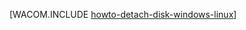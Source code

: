 <properties linkid="manage-linux-how-to-guides-detach-a-disk" urlDisplayName="Detach a Disk" pageTitle="Detach a disk from a Linux Virtual Machine in Azure" metaKeywords="Azure detaching disk, vm detached disk" description="Learn how to detach a data disk from an Azure virtual machine." metaCanonical="http://www.windowsazure.com/pt-br/manage/windows/how-to-guides/detach-a-disk/" services="virtual-machines" documentationCenter="" title="" authors="timlt" solutions="" manager="timlt" editor="" />

<tags ms.service="virtual-machines" ms.workload="infrastructure-services" ms.tgt_pltfrm="vm-linux" ms.devlang="na" ms.topic="article" ms.date="01/01/1900" ms.author="timlt" />

[WACOM.INCLUDE [howto-detach-disk-windows-linux](../includes/howto-detach-disk-windows-linux.md)]

  [howto-detach-disk-windows-linux]: ../includes/howto-detach-disk-windows-linux.md
